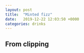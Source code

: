 ```yaml
---
layout: post
title:  "Minted fizz"
date:   2019-12-22 12:03:50 +0000
categories: drinks
---
```


## From clipping
